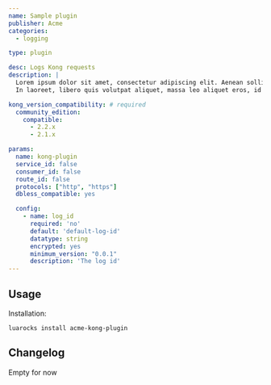 ```yaml
---
name: Sample plugin
publisher: Acme
categories:
  - logging

type: plugin

desc: Logs Kong requests
description: |
  Lorem ipsum dolor sit amet, consectetur adipiscing elit. Aenean sollicitudin pharetra luctus.
  In laoreet, libero quis volutpat aliquet, massa leo aliquet eros, id malesuada orci urna sed purus.

kong_version_compatibility: # required
  community_edition:
    compatible:
      - 2.2.x
      - 2.1.x

params:
  name: kong-plugin
  service_id: false
  consumer_id: false
  route_id: false
  protocols: ["http", "https"]
  dbless_compatible: yes

  config:
    - name: log_id
      required: 'no'
      default: 'default-log-id'
      datatype: string
      encrypted: yes
      minimum_version: "0.0.1"
      description: 'The log id'
---
```


## Usage
Installation:
```
luarocks install acme-kong-plugin
```

## Changelog

Empty for now
